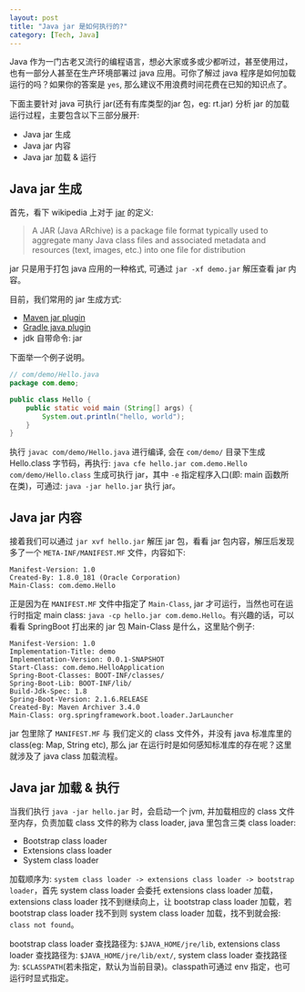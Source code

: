 ```yaml
---
layout: post
title: "Java jar 是如何执行的?"
category: [Tech, Java]
---
```


Java 作为一门古老又流行的编程语言，想必大家或多或少都听过，甚至使用过，也有一部分人甚至在生产环境部署过 java 应用。可你了解过 java 程序是如何加载运行的吗？如果你的答案是 `yes`, 那么建议不用浪费时间花费在已知的知识点了。

下面主要针对 java 可执行 jar(还有有库类型的jar 包，eg: rt.jar) 分析 jar 的加载运行过程，主要包含以下三部分展开:

- Java jar 生成
- Java jar 内容
- Java jar 加载 & 运行

<!-- more -->

## Java jar 生成

首先，看下 wikipedia 上对于 [jar](https://en.wikipedia.org/wiki/JAR_(file_format)) 的定义:

> A JAR (Java ARchive) is a package file format typically used to aggregate many Java class files and associated metadata and resources (text, images, etc.) into one file for distribution

jar 只是用于打包 java 应用的一种格式, 可通过 `jar -xf demo.jar` 解压查看 jar 内容。

目前，我们常用的 jar 生成方式:

- [Maven jar plugin](https://maven.apache.org/plugins/maven-jar-plugin/)
- [Gradle java plugin](https://docs.gradle.org/current/userguide/java_plugin.html)
- jdk 自带命令: jar

下面举一个例子说明。

```java
// com/demo/Hello.java
package com.demo;

public class Hello {
    public static void main (String[] args) {
        System.out.println("hello, world");
    }
}
```
执行 `javac com/demo/Hello.java` 进行编译, 会在 `com/demo/` 目录下生成 Hello.class 字节码，再执行: `java cfe hello.jar com.demo.Hello com/demo/Hello.class` 生成可执行 jar，其中 `-e` 指定程序入口(即: main 函数所在类)，可通过: `java -jar hello.jar` 执行 jar。

## Java jar 内容

接着我们可以通过 `jar xvf hello.jar` 解压 jar 包，看看 jar 包内容，解压后发现多了一个 `META-INF/MANIFEST.MF` 文件，内容如下:

```
Manifest-Version: 1.0
Created-By: 1.8.0_181 (Oracle Corporation)
Main-Class: com.demo.Hello

```

正是因为在 `MANIFEST.MF` 文件中指定了 `Main-Class`, jar 才可运行，当然也可在运行时指定 main class: `java -cp hello.jar com.demo.Hello`。有兴趣的话，可以看看 SpringBoot 打出来的 jar 包 Main-Class 是什么，这里贴个例子:

```
Manifest-Version: 1.0
Implementation-Title: demo
Implementation-Version: 0.0.1-SNAPSHOT
Start-Class: com.demo.HelloApplication
Spring-Boot-Classes: BOOT-INF/classes/
Spring-Boot-Lib: BOOT-INF/lib/
Build-Jdk-Spec: 1.8
Spring-Boot-Version: 2.1.6.RELEASE
Created-By: Maven Archiver 3.4.0
Main-Class: org.springframework.boot.loader.JarLauncher

```

jar 包里除了 `MANIFEST.MF` 与 我们定义的 class 文件外，并没有 java 标准库里的 class(eg: Map, String etc), 那么 jar 在运行时是如何感知标准库的存在呢？这里就涉及了 java class 加载流程。

## Java jar 加载 & 执行

当我们执行 `java -jar hello.jar` 时，会启动一个 jvm, 并加载相应的 class 文件至内存，负责加载 class 文件的称为 class loader, java 里包含三类 class loader:

- Bootstrap class loader
- Extensions class loader
- System class loader

加载顺序为: `system class loader -> extensions class loader -> bootstrap loader`，首先 system class loader 会委托 extensions class loader 加载，extensions class loader 找不到继续向上，让 bootstrap class loader 加载，若 bootstrap class loader 找不到则 system class loader 加载，找不到就会报: `class not found`。

bootstrap class loader 查找路径为: `$JAVA_HOME/jre/lib`, extensions class loader 查找路径为: `$JAVA_HOME/jre/lib/ext/`, system class loader 查找路径为: `$CLASSPATH`(若未指定，默认为当前目录)。classpath可通过 env 指定，也可运行时显式指定。


